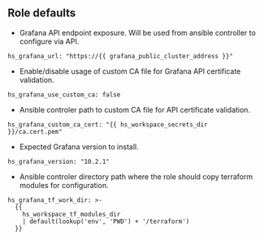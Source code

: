 
```{include} ../../../../roles/grafana/README.md
```

## Role defaults

* Grafana API endpoint exposure. Will be used from ansible controller to configure
via API.
```
hs_grafana_url: "https://{{ grafana_public_cluster_address }}"

```
* Enable/disable usage of custom CA file for Grafana API certificate validation.
```
hs_grafana_use_custom_ca: false

```
* Ansible controler path to custom CA file for API certificate validation.
```
hs_grafana_custom_ca_cert: "{{ hs_workspace_secrets_dir }}/ca.cert.pem"

```
* Expected Grafana version to install.
```
hs_grafana_version: "10.2.1"

```
* Ansible controler directory path where the role should
copy terraform modules for configuration.
```
hs_grafana_tf_work_dir: >-
  {{
    hs_workspace_tf_modules_dir
    | default(lookup('env', 'PWD') + '/terraform')
  }}

